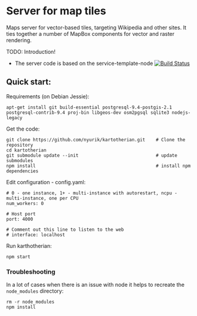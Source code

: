 # Server for map tiles

Maps server for vector-based tiles, targeting Wikipedia and other sites. It ties together a number of MapBox components for vector and raster rendering.

TODO:  Introduction!

* The server code is based on the service-template-node [![Build Status](https://travis-ci.org/wikimedia/service-template-node.svg?branch=master)](https://travis-ci.org/wikimedia/service-template-node)


## Quick start:

Requirements (on Debian Jessie):
```
apt-get install git build-essential postgresql-9.4-postgis-2.1 postgresql-contrib-9.4 proj-bin libgeos-dev osm2pgsql sqlite3 nodejs-legacy
```

Get the code:
```
git clone https://github.com/nyurik/kartotherian.git    # Clone the repository
cd kartotherian
git submodule update --init                             # update submodules
npm install                                             # install npm dependencies
```

Edit configuration - config.yaml:
```
# 0 - one instance, 1+ - multi-instance with autorestart, ncpu - multi-instance, one per CPU
num_workers: 0

# Host port
port: 4000

# Comment out this line to listen to the web
# interface: localhost
```

Run karthotherian:
```
npm start
```


### Troubleshooting

In a lot of cases when there is an issue with node it helps to recreate the
`node_modules` directory:

```
rm -r node_modules
npm install
```
